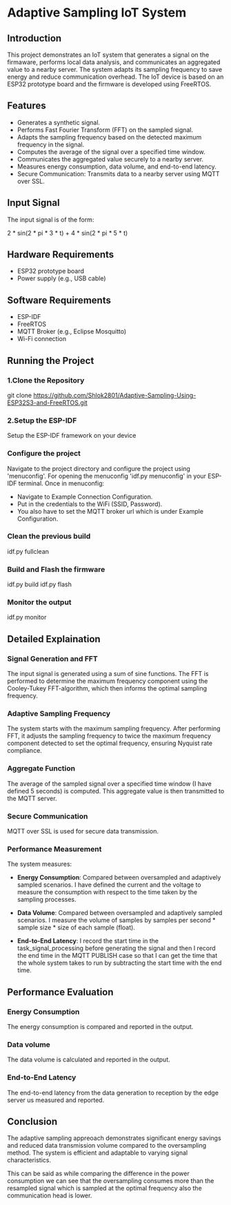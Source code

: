 # Adaptive Sampling IoT System

## Introduction

This project demonstrates an IoT system that generates a signal on the firmaware, performs local data analysis, and communicates an aggregated value to a nearby server. The system adapts its sampling frequency to save energy and reduce communication overhead. The IoT device is based on an ESP32 prototype board and the firmware is developed using FreeRTOS.

## Features

- Generates a synthetic signal.
- Performs Fast Fourier Transform (FFT) on the sampled signal.
- Adapts the sampling frequency based on the detected maximum frequency in the signal.
- Computes the average of the signal over a specified time window.
- Communicates the aggregated value securely to a nearby server.
- Measures energy consumption, data volume, and end-to-end latency.
- Secure Communication: Transmits data to a nearby server using MQTT over SSL.

## Input Signal

The input signal is of the form: 

2 * sin(2 * pi * 3 * t) + 4 * sin(2 * pi * 5 * t)

## Hardware Requirements

- ESP32 prototype board
- Power supply (e.g., USB cable)

## Software Requirements

- ESP-IDF
- FreeRTOS
- MQTT Broker (e.g., Eclipse Mosquitto)
- Wi-Fi connection

## Running the Project

### 1.Clone the Repository

git clone https://github.com/Shlok2801/Adaptive-Sampling-Using-ESP32S3-and-FreeRTOS.git

### 2.Setup the ESP-IDF

Setup the ESP-IDF framework on your device 

### Configure the project

Navigate to the project directory and configure the project using 'menuconfig'.
For opening the menuconfig 'idf.py menuconfig' in your ESP-IDF terminal.
Once in menuconfig:
- Navigate to Example Connection Configuration.
- Put in the credentials to the WiFi (SSID, Password).
- You also have to set the MQTT broker url which is under Example Configuration.

### Clean the previous build

idf.py fullclean


### Build and Flash the firmware

idf.py build
idf.py flash

### Monitor the output

idf.py monitor

## Detailed Explaination

### Signal Generation and FFT

The input signal is generated using a sum of sine functions. The FFT is performed to determine the maximum frequency component using the Cooley-Tukey FFT-algorithm, which then informs the optimal sampling frequency.

### Adaptive Sampling Frequency

The system starts with the maximum sampling frequency. After performing FFT, it adjusts the sampling frequency to twice the maximum frequency component detected to set the optimal frequency, ensuring Nyquist rate compliance.

### Aggregate Function

The average of the sampled signal over a specified time window (I have defined 5 seconds) is computed. This aggregate value is then transmitted to the MQTT server.

### Secure Communication

MQTT over SSL is used for secure data transmission.

### Performance Measurement

The system measures:

- **Energy Consumption**: Compared between oversampled and adaptively sampled scenarios. I have defined the current and the voltage to measure the consumption with respect to the time taken by the sampling processes.

- **Data Volume**: Compared between oversampled and adaptively sampled scenarios. I measure the volume of samples by samples per second * sample size * size of each sample (float).

- **End-to-End Latency**: I record the start time in the task_signal_processing before generating the signal and then I record the end time in the MQTT PUBLISH case so that I can get the time that the whole system takes to run by subtracting the start time with the end time.

## Performance Evaluation

### Energy Consumption

The energy consumption is compared and reported in the output.

### Data volume

The data volume is calculated and reported in the output.

### End-to-End Latency

The end-to-end latency from the data generation to reception by the edge server us measured and reported.


## Conclusion

The adaptive sampling appreoach demonstrates significant energy savings and reduced data transmission volume compared to the oversampling method. The system is efficient and adaptable to varying signal characteristics.

This can be said as while comparing the difference in the power consumption we can see that the oversampling consumes more than the resampled signal which is sampled at the optimal frequency also the communication head is lower.


